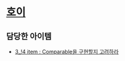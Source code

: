 # [호이](https://github.com/this2sho)

## 담당한 아이템

- [3_!4 item : Comparable을 구현할지 고려하라](../../내용%20정리/3장/item_14)
